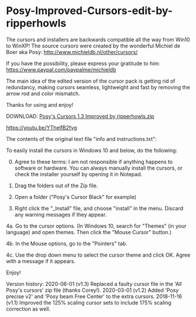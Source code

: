 # Posy-Improved-Cursors-edit-by-ripperhowls
The cursors and installers are backwards compatible all the way from Win10 to WinXP!
The source cursors were created by the wonderful Michiel de Boer aka Posy: http://www.michieldb.nl/other/cursors/

If you have the possibility, please express your gratitude to him: https://www.paypal.com/paypalme/michieldb

The main idea of the edited version of the cursor pack is getting rid of redundancy, making cursors seamless, lightweight and fast by removing the arrow rod and color mismatch.

Thanks for using and enjoy!

DOWNLOAD: [Posy's Cursors 1.3 Improved by ripperhowls.zip](https://github.com/ripperhowls/Posy-Improved-Cursors-ripperhowls/files/7675554/Posy.s.Cursors.1.3.Improved.by.ripperhowls.zip)


https://youtu.be/YThelfB2fvg

The contents of the original text file "info and instructions.txt":

To easily install the cursors in Windows 10 and below, do the following:

0. Agree to these terms: I am not responsible if anything happens to software or hardware.
You can always manually install the cursors, or check the installer yourself by opening it in Notepad.

1. Drag the folders out of the Zip file.

2. Open a folder ("Posy's Cursor Black" for example)

3. Right click the "_Install" file, and choose "install" in the menu. Discard any warning messages if they appear.

4a. Go to the cursor options.
(In Windows 10, search for "Themes" (in your language) and open themes. Then click the "Mouse Cursor" button.)

4b. In the Mouse options, go to the "Pointers" tab.

4c.  Use the drop down menu to select the cursor theme and click OK. Agree with a message if it appears.

Enjoy!

Version history:
2020-06-01 (v1.3) Replaced a faulty cursor file in the 'All Posy's cursors' zip file (thanks Corey!).
2020-03-01 (v1.2) Added 'Posy precise v2' and 'Posy beam Free Center' to the extra cursors.
2018-11-16 (v1.1) Improved the 125% scaling cursor sets to include 175% scaling correction as well.
